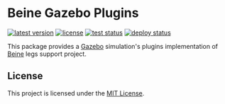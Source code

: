 # Beine Gazebo Plugins

[![latest version](https://img.shields.io/github/v/release/threeal/beine_gazebo_plugins)](https://github.com/threeal/beine_gazebo_plugins/releases/)
[![license](https://img.shields.io/github/license/threeal/beine_gazebo_plugins)](./LICENSE)
[![test status](https://img.shields.io/github/workflow/status/threeal/beine_gazebo_plugins/Build%20and%20Test?label=test)](https://github.com/threeal/beine_gazebo_plugins/actions)
[![deploy status](https://img.shields.io/github/workflow/status/threeal/beine_gazebo_plugins/Deploy%20Debian?label=deploy)](https://github.com/threeal/beine_gazebo_plugins/actions/workflows/deploy-debian.yml)


This package provides a [Gazebo](http://gazebosim.org/) simulation's plugins implementation of [Beine](https://github.com/threeal/beine) legs support project.

## License

This project is licensed under the [MIT License](./LICENSE).
